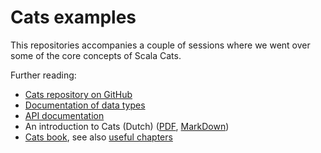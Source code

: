 Cats examples
=============

This repositories accompanies a couple of sessions where we went over some of the core concepts of Scala Cats.

Further reading:
* [Cats repository on GitHub](https://github.com/typelevel/cats)
* [Documentation of data types](https://typelevel.org/cats/datatypes.html)
* [API documentation](https://typelevel.org/cats/api/cats/index.html)
* An introduction to Cats (Dutch) ([PDF](Introducing%20Cats.pdf), [MarkDown](Introducing%20Cats.md))
* [Cats book](https://books.underscore.io/scala-with-cats/scala-with-cats.pdf), see also [useful chapters](useful_chapters_in_cats_book.md)
